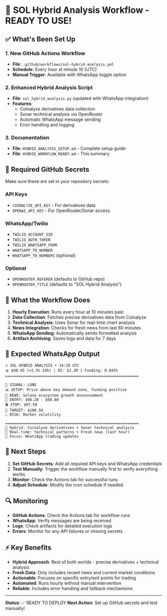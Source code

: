 # 🚀 SOL Hybrid Analysis Workflow - READY TO USE!

## ✅ What's Been Set Up

### 1. New GitHub Actions Workflow
- **File**: `.github/workflows/sol-hybrid-analysis.yml`
- **Schedule**: Every hour at minute 10 (UTC)
- **Manual Trigger**: Available with WhatsApp toggle option

### 2. Enhanced Hybrid Analysis Script
- **File**: `sol_hybrid_analysis.py` (updated with WhatsApp integration)
- **Features**: 
  - Coinalyze derivatives data collection
  - Sonar technical analysis via OpenRouter
  - Automatic WhatsApp message sending
  - Error handling and logging

### 3. Documentation
- **File**: `HYBRID_ANALYSIS_SETUP.md` - Complete setup guide
- **File**: `HYBRID_WORKFLOW_READY.md` - This summary

## 🔧 Required GitHub Secrets

Make sure these are set in your repository secrets:

### API Keys
- `COINALYZE_API_KEY` - For derivatives data
- `OPENAI_API_KEY` - For OpenRouter/Sonar access

### WhatsApp/Twilio
- `TWILIO_ACCOUNT_SID`
- `TWILIO_AUTH_TOKEN`
- `TWILIO_WHATSAPP_FROM`
- `WHATSAPP_TO_NUMBER`
- `WHATSAPP_TO_NUMBERS` (optional)

### Optional
- `OPENROUTER_REFERER` (defaults to GitHub repo)
- `OPENROUTER_TITLE` (defaults to "SOL Hybrid Analysis")

## 🎯 What the Workflow Does

1. **Hourly Execution**: Runs every hour at 10 minutes past
2. **Data Collection**: Fetches precise derivatives data from Coinalyze
3. **Technical Analysis**: Uses Sonar for real-time chart analysis
4. **News Integration**: Checks for fresh news from last 60 minutes
5. **WhatsApp Sending**: Automatically sends formatted analysis
6. **Artifact Archiving**: Saves logs and data for 7 days

## 📱 Expected WhatsApp Output

```
🔥 SOL HYBRID ANALYSIS • 14:10 UTC
📊 $98.45 (+2.3% 24h) | OI: $1.2M | Funding: 0.045%
============================================================

🚨 SIGNAL: LONG
📊 SETUP: Price above key demand zone, funding positive
📰 NEWS: Solana ecosystem growth announcement
🎯 ENTRY: $98.20 - $98.80
⛔ STOP: $97.50
🎪 TARGET: $100.50
⚠️ RISK: Market volatility

============================================================
🔬 Hybrid: Coinalyze derivatives + Sonar technical analysis
📡 Real-time: Technical patterns + Fresh news (last hour)
🎯 Focus: WhatsApp trading updates
```

## 🚀 Next Steps

1. **Set GitHub Secrets**: Add all required API keys and WhatsApp credentials
2. **Test Manually**: Trigger the workflow manually first to verify everything works
3. **Monitor**: Check the Actions tab for successful runs
4. **Adjust Schedule**: Modify the cron schedule if needed

## 🔍 Monitoring

- **GitHub Actions**: Check the Actions tab for workflow runs
- **WhatsApp**: Verify messages are being received
- **Logs**: Check artifacts for detailed execution logs
- **Errors**: Monitor for any API failures or missing secrets

## ⚡ Key Benefits

- **Hybrid Approach**: Best of both worlds - precise derivatives + technical analysis
- **Fresh Data**: Only includes recent news and current market conditions
- **Actionable**: Focuses on specific entry/exit points for trading
- **Automated**: Runs hourly without manual intervention
- **Reliable**: Includes error handling and fallback mechanisms

---

**Status**: ✅ READY TO DEPLOY
**Next Action**: Set up GitHub secrets and test manually!


